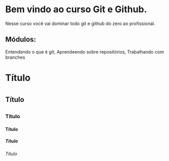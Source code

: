 # Bem vindo ao curso Git e Github.
Nesse curso você vai dominar todo git e github do zero ao profissional.

## Módulos:
Entendendo o que é git, Aprendeendo sobre repositórios, Trabalhando com branches

# Título <h1>
## Título <h2>
### Título <h3>
#### Título <h4>
##### Título <h5>
###### Título <h6>

